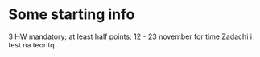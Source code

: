 # Some starting info
3 HW mandatory; at least half points;
12 - 23 november for time
Zadachi i test na teoritq
